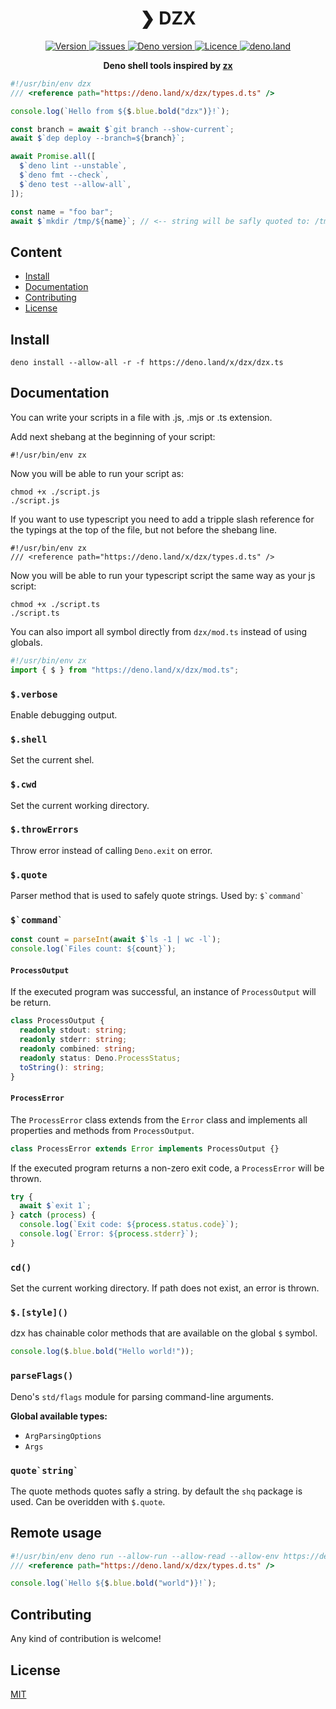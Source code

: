 <h1 align="center">❯ DZX</h1>

<p align="center" class="badges-container">
  <a href="https://github.com/c4spar/deno-dzx/releases">
    <img alt="Version" src="https://img.shields.io/github/v/release/c4spar/deno-dzx?logo=github&color=F86F00" />
  </a>
  <a href="https://github.com/c4spar/deno-dzx/issues">
    <img alt="issues" src="https://img.shields.io/github/issues/c4spar/deno-dzx?label=issues&logo=github">
  </a>
  <a href="https://deno.land/">
    <img alt="Deno version" src="https://img.shields.io/badge/deno-^1.7.0-blue?logo=deno&color=blue" />
  </a>
  <a href="https://github.com/c4spar/deno-dzx/blob/main/LICENSE">
    <img alt="Licence" src="https://img.shields.io/github/license/c4spar/deno-dzx?logo=github" />
  </a>
  <a href="https://deno.land/x/dzx">
    <img alt="deno.land" src="https://img.shields.io/badge/deno.land/x/dzx-blue?logo=deno&logoColor=959DA6&color=272727" />
  </a>
</p>

<p align="center">
  <b>Deno shell tools inspired by <a href="https://github.com/google/zx">zx</a></b>
</p>

```typescript
#!/usr/bin/env dzx
/// <reference path="https://deno.land/x/dzx/types.d.ts" />

console.log(`Hello from ${$.blue.bold("dzx")}!`);

const branch = await $`git branch --show-current`;
await $`dep deploy --branch=${branch}`;

await Promise.all([
  $`deno lint --unstable`,
  $`deno fmt --check`,
  $`deno test --allow-all`,
]);

const name = "foo bar";
await $`mkdir /tmp/${name}`; // <-- string will be safly quoted to: /tmp/'foo bar'
```

## Content

- [Install](#install)
- [Documentation](#documentation)
- [Contributing](#contributing)
- [License](#license)

## Install

```
deno install --allow-all -r -f https://deno.land/x/dzx/dzx.ts
```

## Documentation

You can write your scripts in a file with .js, .mjs or .ts extension.

Add next shebang at the beginning of your script:

```
#!/usr/bin/env zx
```

Now you will be able to run your script as:

```shell
chmod +x ./script.js
./script.js
```

If you want to use typescript you need to add a tripple slash reference for the
typings at the top of the file, but not before the shebang line.

```
#!/usr/bin/env zx
/// <reference path="https://deno.land/x/dzx/types.d.ts" />
```

Now you will be able to run your typescript script the same way as your js
script:

```shell
chmod +x ./script.ts
./script.ts
```

You can also import all symbol directly from `dzx/mod.ts` instead of using
globals.

```ts
#!/usr/bin/env zx
import { $ } from "https://deno.land/x/dzx/mod.ts";
```

### `$.verbose`

Enable debugging output.

### `$.shell`

Set the current shel.

### `$.cwd`

Set the current working directory.

### `$.throwErrors`

Throw error instead of calling `Deno.exit` on error.

### `$.quote`

Parser method that is used to safely quote strings. Used by: ``$`command` ``

### ``$`command` ``

```ts
const count = parseInt(await $`ls -1 | wc -l`);
console.log(`Files count: ${count}`);
```

#### `ProcessOutput`

If the executed program was successful, an instance of `ProcessOutput` will be
return.

```ts
class ProcessOutput {
  readonly stdout: string;
  readonly stderr: string;
  readonly combined: string;
  readonly status: Deno.ProcessStatus;
  toString(): string;
}
```

#### `ProcessError`

The `ProcessError` class extends from the `Error` class and implements all
properties and methods from `ProcessOutput`.

```ts
class ProcessError extends Error implements ProcessOutput {}
```

If the executed program returns a non-zero exit code, a `ProcessError` will be
thrown.

```ts
try {
  await $`exit 1`;
} catch (process) {
  console.log(`Exit code: ${process.status.code}`);
  console.log(`Error: ${process.stderr}`);
}
```

### `cd()`

Set the current working directory. If path does not exist, an error is thrown.

### `$.[style]()`

dzx has chainable color methods that are available on the global `$` symbol.

```ts
console.log($.blue.bold("Hello world!"));
```

### `parseFlags()`

Deno's `std/flags` module for parsing command-line arguments.

**Global available types:**

- `ArgParsingOptions`
- `Args`

### ``quote`string` ``

The quote methods quotes safly a string. by default the `shq` package is used.
Can be overidden with `$.quote`.

## Remote usage

```typescript
#!/usr/bin/env deno run --allow-run --allow-read --allow-env https://deno.land/x/dzx/dzx.ts
/// <reference path="https://deno.land/x/dzx/types.d.ts" />

console.log(`Hello ${$.blue.bold("world")}!`);
```

## Contributing

Any kind of contribution is welcome!

## License

[MIT](LICENSE)
